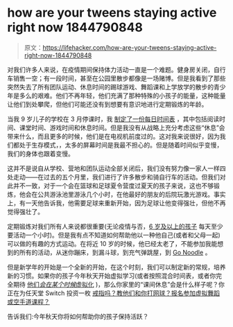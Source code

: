 # how are your tweens staying active right now 1844790848

> 原文：<https://lifehacker.com/how-are-your-tweens-staying-active-right-now-1844790848>

对我们许多人来说，在疫情期间保持体力活动一直是一个难题。健身房关闭，自行车销售一空；有一段时间，甚至在公园里散步都像是一场赌博。但是我看到了那些突然失去了所有团队运动、休息时间的踢球游戏、舞蹈课和上学放学的散步的青少年是多么的艰难。他们不再年轻，他们充满了那种特殊的小孩子的能量，这种能量让他们到处攀爬，但他们可能还没有到想要有意识地进行定期锻炼的年龄。

当我 9 岁儿子的学校在 3 月停课时，我 [制定了一份每日时间表](https://lifehacker.com/create-a-daytime-academic-schedule-for-kids-stuck-at-ho-1842357145) ，其中包括阅读时间、课堂时间、游戏时间和休息时间。但是我没有从战略上充分考虑这些“休息”会带来什么，而且更多的时候，他们是在电视机前度过的。这对我来说很好，因为我们都处于生存模式，，太多的屏幕时间是我最不担心的。但是随着时间似乎变慢，我们的身体也跟着变慢。



这并不是说自从学校、营地和团队运动全部关闭后，我们没有努力像一家人一样四处走动——在过去的五个月里，我们进行了许多散步和骑自行车的活动。但我们对此并不一致，对于一个会在篮球和足球夏令营度过夏天的孩子来说，这也不够锻炼，他会在公共游泳池里游泳几个小时，在他最好的朋友的后院玩激光游戏。事实上，有一天他告诉我，他需要足球来重新开始，因为足球让他变得强壮，但他不再觉得强壮了。

定期锻炼对我们所有人来说都很重要(无论疫情与否，[6 岁及以上的孩子](https://lifehacker.com/how-much-exercise-kids-really-need-1830410104) 每天至少要活动一个小时)。但是我有点不知道如何帮助他以一种他自己(或者和父母一起)可以做的有趣的方式运动。在将近 10 岁的时候，他已经太老了，不能参加我能想到的所有的活动，从迷你蹦床，到漏斗球，到充气弹跳屋，到 [Go Noodle](https://www.gonoodle.com/for-families/) 。



但是新学年的开始是一个全新的开始，在这个时刻，我们可以制定新的常规，培养新的习惯。如果你的孩子今年秋天开始虚拟学习(或者按照混合时间表，或者你完全期待 [他们*会在某个时候*虚拟化](https://offspring.lifehacker.com/schools-will-close-again-1844604561) )，那么你家里的“课间休息”会是什么样子呢？你正在为任天堂 Switch 投资一枚 [戒指吗？教他们和你打网球？报名参加虚拟舞蹈或空手道课程？](https://www.gamestop.com/video-games/switch/games/products/ring-fit-adventure/11097187.html?rt=productDetailsRedesign&gclid=EAIaIQobChMI-PnY9L6q6wIVD7bICh28lgetEAQYAiABEgI8LvD_BwE&gclsrc=aw.ds&utm_expid=.h77-PyHtRYaskNpc14UbmA.1&utm_referrer=) 

告诉我们:今年秋天你将如何帮助你的孩子保持活跃？